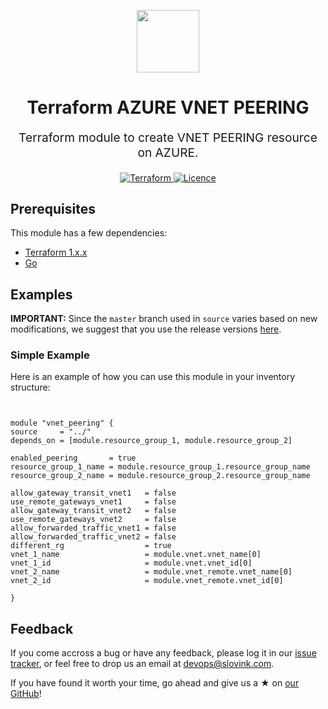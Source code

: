 <p align="center"> <img src="https://user-images.githubusercontent.com/50652676/62349836-882fef80-b51e-11e9-99e3-7b974309c7e3.png" width="100" height="100"></p>


<h1 align="center">
    Terraform AZURE VNET PEERING
</h1>

<p align="center" style="font-size: 1.2rem;"> 
    Terraform module to create VNET PEERING resource on AZURE.
     </p>

<p align="center">

<a href="https://www.terraform.io">
  <img src="https://img.shields.io/badge/Terraform-v1.1.7-green" alt="Terraform">
</a>
<a href="LICENSE.md">
  <img src="https://img.shields.io/badge/License-APACHE-blue.svg" alt="Licence">
</a>






## Prerequisites

This module has a few dependencies:

- [Terraform 1.x.x](https://learn.hashicorp.com/terraform/getting-started/install.html)
- [Go](https://golang.org/doc/install)







## Examples


**IMPORTANT:** Since the `master` branch used in `source` varies based on new modifications, we suggest that you use the release versions [here](https://github.com/slovink/terraform-azure-vnet-peering/releases).


### Simple Example
Here is an example of how you can use this module in your inventory structure:
  ```hcl


module "vnet_peering" {
  source     = "../"
  depends_on = [module.resource_group_1, module.resource_group_2]

  enabled_peering       = true
  resource_group_1_name = module.resource_group_1.resource_group_name
  resource_group_2_name = module.resource_group_2.resource_group_name

  allow_gateway_transit_vnet1   = false
  use_remote_gateways_vnet1     = false
  allow_gateway_transit_vnet2   = false
  use_remote_gateways_vnet2     = false
  allow_forwarded_traffic_vnet1 = false
  allow_forwarded_traffic_vnet2 = false
  different_rg                  = true
  vnet_1_name                   = module.vnet.vnet_name[0]
  vnet_1_id                     = module.vnet.vnet_id[0]
  vnet_2_name                   = module.vnet_remote.vnet_name[0]
  vnet_2_id                     = module.vnet_remote.vnet_id[0]

}

  ```



## Feedback
If you come accross a bug or have any feedback, please log it in our [issue tracker](https://github.com/slovink/terraform-azure-vnet-peering/issues), or feel free to drop us an email at [devops@slovink.com](mailto:devops@slovink.com).

If you have found it worth your time, go ahead and give us a ★ on [our GitHub](https://github.com/slovink/terraform-azure-vnet-peering)!
